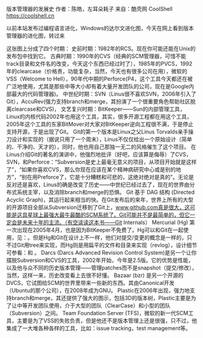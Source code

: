 版本管理器的发展史
作者：陈皓，左耳朵耗子
来自：酷壳网 CoolShell https://coolshell.cn

以前本站发布过编程语言进化，Windows的达尔文进化图，今天在网上看到版本管理器的进化图，转过来

这张图上分成了四个时期：
史前时期：1982年的RCS。现在你可能还能在Unix的发布包中找到它。
古典时期：1990年的CVS（经典的SCM管理器，可惜不能track目录和文件名的改变，今天这个东西已经过时了），1985年的PVCS，1992年的clearcase（价格贵，功能复杂，当然，今天也有很多公司在用），微软的VSS（Welcome to Hell），90年代中期的Perforce(P4，这个工具今天都还在被广泛地使用，尤其是那些中等大小却有着大量开发团队的公司，现在是Google内部最大的代码管理器)。
中世纪时期：SVN（Linus很不喜欢SVN，2006年引入了Git），AccuRev(强力支持branch和merge，其扮演了一个很重要角色帮助社区脱离clearcase和CVS)，
文艺复兴时期：BitKeeper——Sun的内部管理工具，Linux的内核代码2002年也用这个工具，其实，很多开源工程都在用这个工具，2005年这个工具的东家BitMover对大家对BitKeeper逆向工程很不满，于是停止支持开源，于是出现了Git。
Git的第一个版本是Linux之父Linus Torvalds亲手操刀设计和实现的（据说只用了一个周末），Linus不仅仅给出一个原始设计（简单的、干净的、天才的），同时，他也用自己那独一无二的风格催生了这个项目。
在Linus介绍Git的著名的演讲中，他强烈地批评（好吧，应该算是侮辱）了CVS，SVN，和Perforce：“Subversion是史上最毫无意义的项目，从项目开始就是这样了”，“如果你喜欢CVS，那么你现在应该在某个精神病研究中心或是别的地方”，“别在用Preforce了，它是十分糟糕和可悲的，这绝对绝对是真的”。无论是反对还是喜欢，Linus的确是改变了历史——中世纪已经过去了，现在的世界由分布式系统主宰，以及消除branch和merge的恐惧。
Git 基于 DAG 结构 (Directed Acyclic Graph)，其运行起来相当的快。在Git发布后的来年，世界上所有的大型的开源项目全部从Subversion迁移到了Git上，www.github.com真是很大，这可能是这具星球上最强大最牛最酷的SCM系统了。Git可能并不是最简单的，但它一定会是未来十年的主流。（有空读读这本书——Git Internals）
Mercurial (Hg) 第一次出现在2005年4月，也是因为BitKeeper不免费了。Hg可以和Git在一起使用，见：。但是Hg和Git在设计上不一样，他们对提交/变更的概念是一样的，只不过Git用tree来实现，而Hg则是用扁平的文件和目录来实现（revlog），设计细节可参看：和 。
Darcs (Darcs Advanced Revision Control System)是另一个让你摆脱Subversion和CVS的工具，2002年开始，今年是2.5版。它的优势是性能，以及他与众不同的历史版本管理——管理patches而不是snapshot（提交/修改），当然，这样一来，历史改变看上去很不好懂。
Bazaar (bzr) 是另一个开源的 DVCS，它试图给SCM的世界里带来一些新的东西。其由Canonical开发（Ubuntu的那个公司），在2008年成为GNU。
Plastic在2006年出现，强力地支持branch和merge，其还提供了强大的图示，包括3D的版本树，Plastic主要是为了让中等开发团队使用，介于大型的团队（ClearCase）和小型的团队（Subversion）之间。
Team Foundation Server (TFS)，微软的新一代SCM工具，主要是为了VSS的失败负责，但是他还不是版本管理上还是很强，只不过，他集成了一大堆各种各样的工具，比如：issue tracking，test management等。